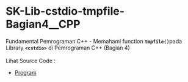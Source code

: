 # SK-Lib-cstdio-tmpfile-Bagian4__CPP
Fundamental Pemrograman C++ - Memahami function <code><b>tmpfile()</b></code>pada Library <code><b>&lt;cstdio></b></code> di Pemrograman C++ (Bagian 4)<br><br>
Lihat Source Code : <br>
- <a href="https://github.com/RizkyKhapidsyah/SK-Lib-cstdio-tmpfile-Bagian4__CPP/blob/master/SK-Lib-cstdio-tmpfile-Bagian4__CPP/Source.cpp">Program</a>

